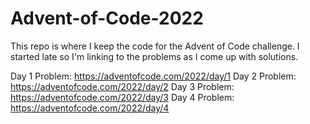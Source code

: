 # Advent-of-Code-2022

This repo is where I keep the code for the Advent of Code challenge. I started late so I'm linking to the problems as I come up with solutions.

Day 1 Problem: https://adventofcode.com/2022/day/1
Day 2 Problem: https://adventofcode.com/2022/day/2
Day 3 Problem: https://adventofcode.com/2022/day/3
Day 4 Problem: https://adventofcode.com/2022/day/4